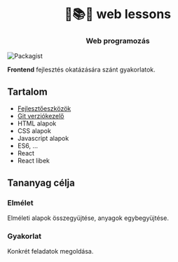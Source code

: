 <h1 align="center" style="border-bottom: none;">🏫📚🍵  web lessons</h1>
<h3 align="center">Web programozás</h3>

![Packagist](https://img.shields.io/packagist/l/doctrine/orm.svg)

**Frontend** fejlesztés okatázására szánt gyakorlatok.
## Tartalom

- [Fejlesztőeszközök](./lesson001/)
- [Git verziókezelő](./lesson002/)
- HTML alapok
- CSS alapok
- Javascript alapok
- ES6, ...
- React
- React libek

## Tananyag célja

### Elmélet

Elméleti alapok összegyüjtése, anyagok egybegyüjtése.

### Gyakorlat

Konkrét feladatok megoldása.
